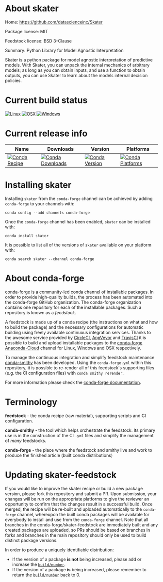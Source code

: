 About skater
============

Home: https://github.com/datascienceinc/Skater

Package license: MIT

Feedstock license: BSD 3-Clause

Summary: Python Library for Model Agnostic Interpretation

Skater is a python package for model agnostic interpretation of predictive
models. With Skater, you can unpack the internal mechanics of arbitrary
models; as long as you can obtain inputs, and use a function to obtain
outputs, you can use Skater to learn about the models internal
decision policies.


Current build status
====================

[![Linux](https://img.shields.io/circleci/project/github/conda-forge/skater-feedstock/master.svg?label=Linux)](https://circleci.com/gh/conda-forge/skater-feedstock)
[![OSX](https://img.shields.io/travis/conda-forge/skater-feedstock/master.svg?label=macOS)](https://travis-ci.org/conda-forge/skater-feedstock)
[![Windows](https://img.shields.io/appveyor/ci/conda-forge/skater-feedstock/master.svg?label=Windows)](https://ci.appveyor.com/project/conda-forge/skater-feedstock/branch/master)

Current release info
====================

| Name | Downloads | Version | Platforms |
| --- | --- | --- | --- |
| [![Conda Recipe](https://img.shields.io/badge/recipe-skater-green.svg)](https://anaconda.org/conda-forge/skater) | [![Conda Downloads](https://img.shields.io/conda/dn/conda-forge/skater.svg)](https://anaconda.org/conda-forge/skater) | [![Conda Version](https://img.shields.io/conda/vn/conda-forge/skater.svg)](https://anaconda.org/conda-forge/skater) | [![Conda Platforms](https://img.shields.io/conda/pn/conda-forge/skater.svg)](https://anaconda.org/conda-forge/skater) |

Installing skater
=================

Installing `skater` from the `conda-forge` channel can be achieved by adding `conda-forge` to your channels with:

```
conda config --add channels conda-forge
```

Once the `conda-forge` channel has been enabled, `skater` can be installed with:

```
conda install skater
```

It is possible to list all of the versions of `skater` available on your platform with:

```
conda search skater --channel conda-forge
```


About conda-forge
=================

conda-forge is a community-led conda channel of installable packages.
In order to provide high-quality builds, the process has been automated into the
conda-forge GitHub organization. The conda-forge organization contains one repository
for each of the installable packages. Such a repository is known as a *feedstock*.

A feedstock is made up of a conda recipe (the instructions on what and how to build
the package) and the necessary configurations for automatic building using freely
available continuous integration services. Thanks to the awesome service provided by
[CircleCI](https://circleci.com/), [AppVeyor](http://www.appveyor.com/)
and [TravisCI](https://travis-ci.org/) it is possible to build and upload installable
packages to the [conda-forge](https://anaconda.org/conda-forge)
[Anaconda-Cloud](http://docs.anaconda.org/) channel for Linux, Windows and OSX respectively.

To manage the continuous integration and simplify feedstock maintenance
[conda-smithy](http://github.com/conda-forge/conda-smithy) has been developed.
Using the ``conda-forge.yml`` within this repository, it is possible to re-render all of
this feedstock's supporting files (e.g. the CI configuration files) with ``conda smithy rerender``.

For more information please check the [conda-forge documentation](https://conda-forge.org/docs/).

Terminology
===========

**feedstock** - the conda recipe (raw material), supporting scripts and CI configuration.

**conda-smithy** - the tool which helps orchestrate the feedstock.
                   Its primary use is in the construction of the CI ``.yml`` files
                   and simplify the management of *many* feedstocks.

**conda-forge** - the place where the feedstock and smithy live and work to
                  produce the finished article (built conda distributions)


Updating skater-feedstock
=========================

If you would like to improve the skater recipe or build a new
package version, please fork this repository and submit a PR. Upon submission,
your changes will be run on the appropriate platforms to give the reviewer an
opportunity to confirm that the changes result in a successful build. Once
merged, the recipe will be re-built and uploaded automatically to the
`conda-forge` channel, whereupon the built conda packages will be available for
everybody to install and use from the `conda-forge` channel.
Note that all branches in the conda-forge/skater-feedstock are
immediately built and any created packages are uploaded, so PRs should be based
on branches in forks and branches in the main repository should only be used to
build distinct package versions.

In order to produce a uniquely identifiable distribution:
 * If the version of a package **is not** being increased, please add or increase
   the [``build/number``](http://conda.pydata.org/docs/building/meta-yaml.html#build-number-and-string).
 * If the version of a package **is** being increased, please remember to return
   the [``build/number``](http://conda.pydata.org/docs/building/meta-yaml.html#build-number-and-string)
   back to 0.